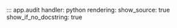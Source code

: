 ::: app.audit
    handler: python
    rendering:
      show_source: true
      show_if_no_docstring: true

